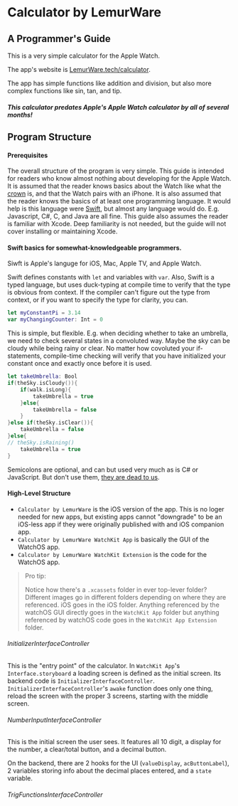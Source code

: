 # Calculator by LemurWare
## A Programmer's Guide
This is a very simple calculator for the Apple Watch.

The app's website is [LemurWare.tech/calculator](https://lemurware.tech/calculator).

The app has simple functions like addition and division, but also more complex functions like sin, tan, and tip.

##### This calculator predates Apple's Apple Watch calculator by all of several months!

## Program Structure

#### Prerequisites
The overall structure of the program is very simple. This guide is intended for readers who know almost nothing about developing for the Apple Watch.
It is assumed that the reader knows basics about the Watch like what the [crown](https://developer.apple.com/design/human-interface-guidelines/watchos/user-interaction/digital-crown/) is, and that the Watch pairs with an iPhone.
It is also assumed that the reader knows the basics of at least one programming language.
It would help is this language were [Swift](https://www.apple.com/swift/), but almost any language would do.
E.g. Javascript, C#, C, and Java are all fine.
This guide also assumes the reader is familiar with Xcode.
Deep familiarity is not needed, but the guide will not cover installing or maintaining Xcode.

#### Swift basics for somewhat-knowledgeable programmers.
Siwft is Apple's languge for iOS, Mac, Apple TV, and Apple Watch.

Swift defines constants with `let` and variables with `var`.
Also, Swift is a typed language, but uses duck-typing at compile time to verify that the type is obvious from context.
If the compiler can't figure out the type from context, or if you want to specify the type for clarity, you can.
```Swift
let myConstantPi = 3.14
var myChangingCounter: Int = 0
```
This is simple, but flexible.
E.g. when deciding whether to take an umbrella, we need to check several states in a convoluted way.
Maybe the sky can be cloudy while being rainy or clear.
No matter how covoluted your if-statements, compile-time checking will verify that you have initialized your constant once and exactly once before it is used.
```Swift
let takeUmbrella: Bool
if(theSky.isCloudy()){
    if(walk.isLong){
        takeUmbrella = true
    }else{
        takeUmbrella = false
    }
}else if(theSky.isClear()){
    takeUmbrella = false
}else{
// theSky.isRaining()
    takeUmbrella = true
}
```
Semicolons are optional, and can but used very much as is C# or JavaScript.
But don't use them, [they are dead to us](https://engineering.vokal.io/iOS/CodingStandards/Swift.md.html#semicolons).

#### High-Level Structure
- `Calculator by LemurWare` is the iOS version of the app. This is no loger needed for new apps, but existing apps cannot "downgrade" to be an iOS-less app if they were originally published with and iOS companion app.
- `Calculator by LemurWare WatchKit App` is basically the GUI of the WatchOS app.
- `Calculator by LemurWare WatchKit Extension` is the code for the WatchOS app.

> Pro tip:
> 
> Notice how there's a `.xcassets` folder in ever top-lever folder?
> Different images go in different folders depending on where they are referenced.
> iOS goes in the iOS folder. Anything referenced by the watchOS GUI directly goes in the `WatchKit App` folder but anything referenced by watchOS code goes in the `WatchKit App Extension` folder.

###### InitializerInterfaceController
This is the "entry point" of the calculator.
In `WatchKit App`'s `Interface.storyboard` a loading screen is defined as the initial screen.
Its backend code is `InitializerInterfaceController`.
`InitializerInterfaceController`'s `awake` function does only one thing, reload the screen with the proper 3 screens, starting with the middle screen.

###### NumberInputInterfaceController
This is the initial screen the user sees.
It features all 10 digit, a display for the number, a clear/total button, and a decimal button.

On the backend, there are 2 hooks for the UI (`valueDisplay`, `acButtonLabel`), 2 variables storing info about the decimal places entered, and a `state` variable.

###### TrigFunctionsInterfaceController
